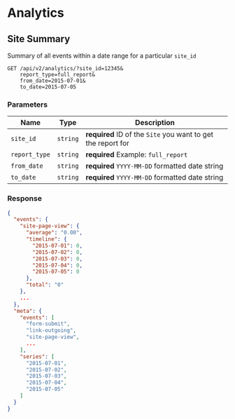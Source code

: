 # Analytics

## Site Summary

Summary of all events within a date range for a particular `site_id`

    GET /api/v2/analytics/?site_id=12345&
        report_type=full_report&
        from_date=2015-07-01&
        to_date=2015-07-05

### Parameters

Name | Type | Description
-----|------|--------------
`site_id`|`string`|**required** ID of the `Site` you want to get the report for
`report_type`|`string`|**required** Example: `full_report`
`from_date`|`string`|**required** `YYYY-MM-DD` formatted date string
`to_date`|`string`|**required** `YYYY-MM-DD` formatted date string

### Response

```json
{
  "events": {
    "site-page-view": {
      "average": "0.00",
      "timeline": {
        "2015-07-01": 0,
        "2015-07-02": 0,
        "2015-07-03": 0,
        "2015-07-04": 0,
        "2015-07-05": 0
      },
      "total": "0"
    },
    ...
  },
  "meta": {
    "events": [
      "form-submit",
      "link-outgoing",
      "site-page-view",
      ...
    ],
    "series": [
      "2015-07-01",
      "2015-07-02",
      "2015-07-03",
      "2015-07-04",
      "2015-07-05"
    ]
  }
}
```
